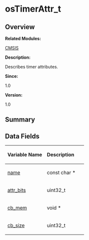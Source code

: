# osTimerAttr\_t<a name="ZH-CN_TOPIC_0000001054915099"></a>

## **Overview**<a name="section1037151315191909"></a>

**Related Modules:**

[CMSIS](zh-cn_topic_0000001055075063.md)

**Description:**

Describes timer attributes. 

**Since:**

1.0

**Version:**

1.0

## **Summary**<a name="section527146894191909"></a>

## Data Fields<a name="pub-attribs"></a>

<a name="table492160296191909"></a>
<table><thead align="left"><tr id="row408151045191909"><th class="cellrowborder" valign="top" width="50%" id="mcps1.1.3.1.1"><p id="p481006545191909"><a name="p481006545191909"></a><a name="p481006545191909"></a>Variable Name</p>
</th>
<th class="cellrowborder" valign="top" width="50%" id="mcps1.1.3.1.2"><p id="p1048769319191909"><a name="p1048769319191909"></a><a name="p1048769319191909"></a>Description</p>
</th>
</tr>
</thead>
<tbody><tr id="row1552223338191909"><td class="cellrowborder" valign="top" width="50%" headers="mcps1.1.3.1.1 "><p id="p902909359191909"><a name="p902909359191909"></a><a name="p902909359191909"></a><a href="zh-cn_topic_0000001055075063.md#ga2b432a32e222f51f5c3ed37db14a2db5">name</a></p>
</td>
<td class="cellrowborder" valign="top" width="50%" headers="mcps1.1.3.1.2 "><p id="p540333963191909"><a name="p540333963191909"></a><a name="p540333963191909"></a>const char *&nbsp;</p>
</td>
</tr>
<tr id="row1094082503191909"><td class="cellrowborder" valign="top" width="50%" headers="mcps1.1.3.1.1 "><p id="p1648750958191909"><a name="p1648750958191909"></a><a name="p1648750958191909"></a><a href="zh-cn_topic_0000001055075063.md#ga7701a75e9afe37e9bd46bb5626e17759">attr_bits</a></p>
</td>
<td class="cellrowborder" valign="top" width="50%" headers="mcps1.1.3.1.2 "><p id="p1794507413191909"><a name="p1794507413191909"></a><a name="p1794507413191909"></a>uint32_t&nbsp;</p>
</td>
</tr>
<tr id="row1148282237191909"><td class="cellrowborder" valign="top" width="50%" headers="mcps1.1.3.1.1 "><p id="p335408137191909"><a name="p335408137191909"></a><a name="p335408137191909"></a><a href="zh-cn_topic_0000001055075063.md#ga2a7f8245862c91afe08d0c671ded2fd3">cb_mem</a></p>
</td>
<td class="cellrowborder" valign="top" width="50%" headers="mcps1.1.3.1.2 "><p id="p2070007135191909"><a name="p2070007135191909"></a><a name="p2070007135191909"></a>void *&nbsp;</p>
</td>
</tr>
<tr id="row436623590191909"><td class="cellrowborder" valign="top" width="50%" headers="mcps1.1.3.1.1 "><p id="p1868079854191909"><a name="p1868079854191909"></a><a name="p1868079854191909"></a><a href="zh-cn_topic_0000001055075063.md#gaa5c0dc5e54b430c01ca3d212a44e31fb">cb_size</a></p>
</td>
<td class="cellrowborder" valign="top" width="50%" headers="mcps1.1.3.1.2 "><p id="p2119142748191909"><a name="p2119142748191909"></a><a name="p2119142748191909"></a>uint32_t&nbsp;</p>
</td>
</tr>
</tbody>
</table>

